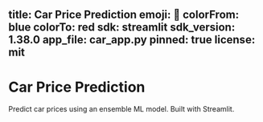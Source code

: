 title: Car Price Prediction
emoji: 🚗
colorFrom: blue
colorTo: red
sdk: streamlit
sdk_version: 1.38.0
app_file: car_app.py
pinned: true
license: mit
---
# Car Price Prediction
Predict car prices using an ensemble ML model. Built with Streamlit.

